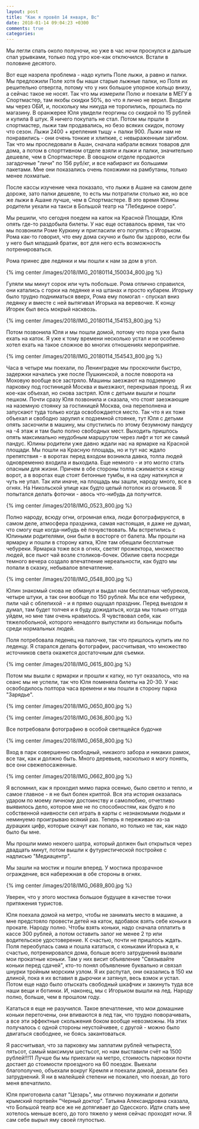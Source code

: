 ```yaml
---
layout: post
title: "Как я провёл 14 января, Вс"
date: 2018-01-14 09:04:23 +0300
comments: true
categories: 
---
```

Мы легли спать около полуночи, но уже в час ночи проснулся и дальше спал урывками, только под утро кое-как отключился. Встали в половине десятого.
 
Вот еще назрела проблема - надо купить Поле лыжи, а равно и палки. Мы предложили Поле хотя бы наши старые лыжные палки, но Поля их решительно отвергла, потому что у них большое упорное кольцо внизу, а сейчас такое не носят. Так что мы измерили Полю и поехали в МЕГУ в Cпортмастер, там якобы скидки 50%, во что я лично не верил. Входили мы через ОБИ, и, поскольку мы никуда не торопились, прошлись по магазину. В оранжерее Юля увидели георгины со скидкой по 15 рублей и купила 8 штук. Я ничего покупать не стал. Потом мы пршли в спортмастер, лыжи там продавались, но безо всяких скидок, потому что сезон. Лыжи 2400 + крепления тыщу + палки 900. Лыжи нам не понравились - они очень тонкие и хлипкие, с невыраженным загибом. Так что мы проследовали в Ашан, сначала набрали всяких товаров для дома, а потом в спорттивном отделе взяли и лыжи и палки, значительно дешевле, чем в Спортмастере. В овощном отделе продаются загадочные "личи" по 156 руб/кг, и все набирают их большими пакетами. Мне они показались очень похожими на рамбутаны, только менее лохматые.  

После кассы изучение чека показало, что лыжи в Ашане на самом деле дороже, зато палки дешевле, то есть мы потратили столько же, но все же лыжи в Ашане лучше, чем в Спортмастере. В это время Юлины родители уехали на такси в Большой театр на "Лебединое озеро".

Мы решили, что сегодня поедем на каток на Красной Площади, Юля опять где-то раздобыла билеты. У нас еще оставалось время, так что мы позвонили Роме Куркину и пригласили его погулять с Игорьком. Рома как-то говорил, что ему дома скучно и было бы здорово, если бы у него был младший братик, вот для него есть возможность потренироваться.

Рома принес две ледянки и мы пошли к нам за дом в угол.

{% img center /images/2018/IMG_20180114_150034_800.jpg %}

Гуляли мы минут сорок или чуть побольше. Рома отлично справился, они катались с горки на ледянке и на штанах и просто кубарем. Игорьку было трудно подниматься вверх, Рома ему помогал - спускал вниз ледянку и вместе с ней вытягивал Игорька на веревочке. К концу Игорек был весь мокрый насквозь. 

{% img center /images/2018/IMG_20180114_154153_800.jpg %}

Потом позвонила Юля и мы пошли домой, потому что пора уже была ехать на каток. Я уже к тому времени несколько устал и не особенно хотел ехать на такое сложное во многих отношениях мероприятие.

{% img center /images/2018/IMG_20180114_154543_800.jpg %}

Часа в четыре мы поехали, по Ленинградке мы проскочили быстро, задержки начались уже после Пушкинской, а после поворота на Моховую вообще все застряло. Машины заезжают на подземную парковку под гостиницей Москва и выезжают, перекрывая проезд. Я их кое-как объехал, но снова застрял. Юля с детьми вышли и пошли пешком. Почти сразу Юля позвонила и сказала, что стоят заезжающие на наземную стоянку за гостиницей Москва, она переполнена и запускают туда только когда освобождается место. Так что я их тоже объехал и свободно зарулил к подземной стоянке, тут Юля с детьми опять заскочили в машину, мы спустились по этому безумному пандусу на -4 этаж и там было полно свободных мест. Выходить пришлось опять максимально неудобным маршрутом через лифт и тот же самый пандус. Юлины родители уже давно ждали нас на ярмарке на Красной площади. Мы пошли на Красную площадь, но и тут нас ждало препятствия - в воротах перед входом возникла давка, толпа людей одновременно входила и выходила. Еще немного - и это могло стать опасным для жизни. Причем в обе стороны толпа сжимается к концу ворот, а в воротах еще стоят бетонные тумбы, я на одну наткнулся и чуть не упал. Так или иначе, на площадь мы зашли, народу много, все в огнях. На Никольской улице как будто целый потолок из огоньков. Я попытался делать фоточки - авось что-нибудь да получится.

{% img center /images/2018/IMG_0523_800.jpg %}

Полно народу, всюду огни, огромная елка, люди фотографируются, в самом деле, атмосфера праздника, самая настоящая, я даже не думал, что смогу еще когда-нибудь её почувствовать. Мы встретились с Юлиными родителями, они были в восторге от балета. Мы прошли на ярмарку и пошли в сторону катка, Юле там обещали бесплатные чебуреки. Ярмарка тоже вся в огнях, светят прожектора, множество людей, все пьют чай возле столиков-бочек. Обилие света посреди темного вечера создало впечатление нереальности, как будто мы попали в сказку, небывалое впечатление.

{% img center /images/2018/IMG_0548_800.jpg %}

Юлин знакомый снова не обманул и выдал нам бесплатных чебуреков, четыре штуки, а так они вообще по 150 рублей. Мы все ели чебуреки, пили чай с облепихой - и я прямо ощущал праздник. Перед выездом я думал, там будет толчея и я буду дожидаться, когда мы только оттуда уйдем, но мне там очень нравилось. Я чувствовал себя, как тяжелобольной, которого ненадолго выпустили из больницы побыть среди нормальных людей.

Поля потребовала леденец на палочке, так что пришлось купить им по леденцу. Я старался делать фотографии, рассчитывая, что множество источников света окажется достаточным для съемки.

{% img center /images/2018/IMG_0615_800.jpg %}

Потом мы вышли с ярмарки и прошли к катку, но тут оказалось, что на сеанс мы не успели, так что Юля поменяла билеты на 20-30. У нас освободилось полтора часа времени  и мы пошли в сторону парка "Зарядье".

{% img center /images/2018/IMG_0650_800.jpg %}

{% img center /images/2018/IMG_0636_800.jpg %}

Все потребовали фотографию в особой светящейся будочке

{% img center /images/2018/IMG_0658_800.jpg %}

Вход в парк совершенно свободный, никакого забора и никаких рамок, все так, как и должно быть. Много деревьев, насколько я могу понять, все они свежепосаженные. 

{% img center /images/2018/IMG_0662_800.jpg %}

Я вспомнил, как я проходил мимо парка осенью, было светло и тепло, и самое главное - я не был болен криптой. Вся эта история оказалась ударом по моему личному достоинству и самолюбию, отчетливо выявилось дело, которое мне не по способностям, как будто я по собственной наивности сел играть в карты с незнакомыми людьми и неминуемо проигрываю всякий раз. Теперь я переживаю из-за дурацких цифр, которые скачут как попало, но только не так, как надо было бы мне.

Мы прошли мимо некоего шатра, который должен был открыться через двадцать минут, потом вышли к футуристической постройке с надписью "Медиацентр".



Мы зашли на мостик и пошли вперед. У мостика прозрачное ограждение, вся набережная в обе стороны в огнях.

{% img center /images/2018/IMG_0689_800.jpg %}

Уверен, что у этого мостика большое будущее в качестве точки притяжения туристов.


Юля поехала домой на метро, чтобы не занимать место в машине, а мне предстояло провести детей на каток, вдобавок взять себе коньки в прокате. Народу полно. Чтобы взять коньки, надо сначала оплатить в кассе 300 рублей, а потом оставить залог не менее 2 тр или водительское удостоверение. К счастью, почти не пришлось ждать. Поля переобулась сама и пошла кататься, с коньками Игорька я, к счастью, потренировался дома, больше всего затруднений вызвали мои прокатные коньки. Там у них висит объявление "Связывайте коньки перед сдачей", кто-то понял объявление буквально и связал шнурки тройным морским узлом. Я их распутал, они оказались в 150 км длиной, пока я их вставил в дырочки и затянул, весь взмок и устал. Потом еще надо было отыскать свободный шкафчик и закинуть туда все наши вещи и ботинки. И, наконец, мы с Игорьком вышли на лед. Народу полно, больше, чем в прошлом году. 

Кататься я еще не разучился. Такое впечатление, что мои домашние коньки переточены, они впиваются в лед так, что трудно поворачивать, а все эти эффектные скольжения боком вообще невозможны. На этих получалось с одной стороны неустойчивее, с другой - можно было двигаться свободнее, не боясь закантоваться.


Я рассчитывал, что за парковку мы заплатим рублей четыреста, пятьсот, самый максимум шестьсот, но нам выставили счёт на 1500 рублей!!!11 Лучше бы мы приехали на метро, стоимость парковки почти достает до стоимости проездного на 60 поездок. Выехали благополучно, объехали вокруг Кремля и поехали домой, доехали без затруднений. Я ни в малейшей степени не пожалел, что поехал, до того меня впечатлило.

Юля приготовила салат "Цезарь", мы отлично поужинали и допили крымский портвейн "Черный доктор". Татьяна Александровна сказала, что Большой театр все же не дотягивает до Одесского. Идти спать мне хотелось меньше всего, до того тяжело у меня сейчас проходят ночи. Я сам себе вырыл яму своей глупостью.